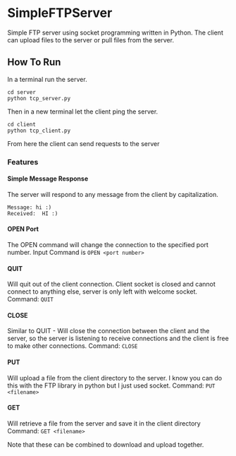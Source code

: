 # SimpleFTPServer
Simple FTP server using socket programming written in Python.
The client can upload files to the server or pull files from the server.

## How To Run
In a terminal run the server.
```shell
cd server
python tcp_server.py
```
Then in a new terminal let the client ping the server.
```shell
cd client
python tcp_client.py
```
From here the client can send requests to the server

### Features

#### Simple Message Response
The server will respond to any message from the client by capitalization.
```
Message: hi :)
Received:  HI :)
```
#### OPEN Port
The OPEN command will change the connection to the specified port number.
Input Command is `OPEN <port number>`

#### QUIT
Will quit out of the client connection. Client socket is closed and cannot connect to anything else, server is only left with welcome socket.
Command: `QUIT`


#### CLOSE
Similar to QUIT - Will close the connection between the client and the server, so the server is listening to receive connections and the client is free to make other connections.
Command: `CLOSE`

#### PUT
Will upload a file from the client directory to the server.
I know you can do this with the FTP library in python but I just used socket.
Command: `PUT <filename>`

#### GET
Will retrieve a file from the server and save it in the client directory
Command: `GET <filename>`

Note that these can be combined to download and upload together.
